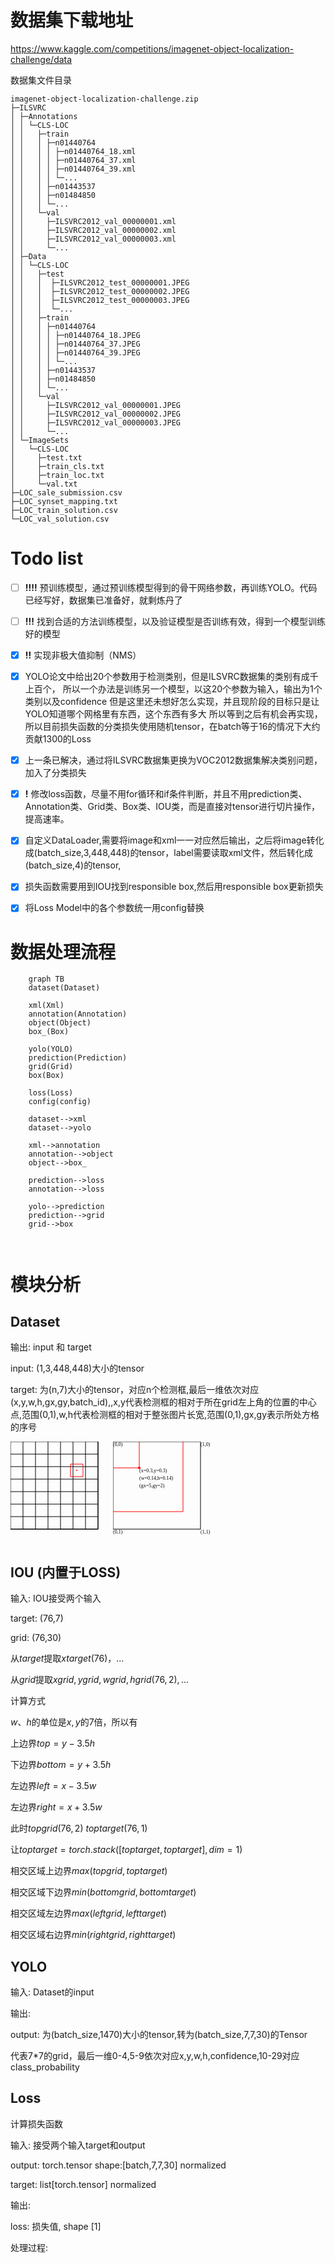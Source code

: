 


# 数据集下载地址

https://www.kaggle.com/competitions/imagenet-object-localization-challenge/data

数据集文件目录

```
imagenet-object-localization-challenge.zip
├─ILSVRC
│ ├─Annotations
│ │ └─CLS-LOC
│ │   ├─train
│ │   │ ├─n01440764
│ │   │ │ ├─n01440764_18.xml
│ │   │ │ ├─n01440764_37.xml
│ │   │ │ ├─n01440764_39.xml
│ │   │ │ └─...
│ │   │ ├─n01443537
│ │   │ ├─n01484850
│ │   │ └─...
│ │   └─val
│ │     ├─ILSVRC2012_val_00000001.xml
│ │     ├─ILSVRC2012_val_00000002.xml
│ │     ├─ILSVRC2012_val_00000003.xml
│ │     └─...
│ ├─Data
│ │ └─CLS-LOC
│ │   ├─test
│ │   │  ├─ILSVRC2012_test_00000001.JPEG
│ │   │  ├─ILSVRC2012_test_00000002.JPEG
│ │   │  ├─ILSVRC2012_test_00000003.JPEG
│ │   │  └─...
│ │   ├─train
│ │   │ ├─n01440764
│ │   │ │ ├─n01440764_18.JPEG
│ │   │ │ ├─n01440764_37.JPEG
│ │   │ │ ├─n01440764_39.JPEG
│ │   │ │ └─...
│ │   │ ├─n01443537
│ │   │ ├─n01484850
│ │   │ └─...
│ │   └─val
│ │     ├─ILSVRC2012_val_00000001.JPEG
│ │     ├─ILSVRC2012_val_00000002.JPEG
│ │     ├─ILSVRC2012_val_00000003.JPEG
│ │     └─...
│ └─ImageSets
│   └─CLS-LOC
│     ├─test.txt
│     ├─train_cls.txt
│     ├─train_loc.txt
│     └─val.txt
├─LOC_sale_submission.csv
├─LOC_synset_mapping.txt
├─LOC_train_solution.csv
└─LOC_val_solution.csv
```
# Todo list
- [ ] **!!!!** 预训练模型，通过预训练模型得到的骨干网络参数，再训练YOLO。代码已经写好，数据集已准备好，就剩炼丹了

- [ ] **!!!** 找到合适的方法训练模型，以及验证模型是否训练有效，得到一个模型训练好的模型

- [x] **!!** 实现非极大值抑制（NMS）

- [x] YOLO论文中给出20个参数用于检测类别，但是ILSVRC数据集的类别有成千上百个， 所以一个办法是训练另一个模型，以这20个参数为输入，输出为1个类别以及confidence 但是这里还未想好怎么实现，并且现阶段的目标只是让YOLO知道哪个网格里有东西，这个东西有多大 所以等到之后有机会再实现，所以目前损失函数的分类损失使用随机tensor，在batch等于16的情况下大约贡献1300的Loss

- [x] 上一条已解决，通过将ILSVRC数据集更换为VOC2012数据集解决类别问题，加入了分类损失

- [x] **!** 修改loss函数，尽量不用for循环和if条件判断，并且不用prediction类、Annotation类、Grid类、Box类、IOU类，而是直接对tensor进行切片操作，提高速率。

- [x] 自定义DataLoader,需要将image和xml一一对应然后输出，之后将image转化成(batch_size,3,448,448)的tensor，label需要读取xml文件，然后转化成(batch_size,4)的tensor,

- [x] 损失函数需要用到IOU找到responsible box,然后用responsible box更新损失

- [x] 将Loss Model中的各个参数统一用config替换



# 数据处理流程
```mermaid
    graph TB
    dataset(Dataset)
    
    xml(Xml)
    annotation(Annotation)
    object(Object)
    box_(Box)
    
    yolo(YOLO)
    prediction(Prediction)
    grid(Grid)
    box(Box)
    
    loss(Loss)
    config(config)
    
    dataset-->xml
    dataset-->yolo
    
    xml-->annotation
    annotation-->object
    object-->box_
    
    prediction-->loss
    annotation-->loss
    
    yolo-->prediction
    prediction-->grid
    grid-->box
    
    
```

# 模块分析
## Dataset

输出: input 和 target

input: (1,3,448,448)大小的tensor

target: 为(n,7)大小的tensor，对应n个检测框,最后一维依次对应(x,y,w,h,gx,gy,batch_id),,x,y代表检测框的相对于所在grid左上角的位置的中心点,范围(0,1),w,h代表检测框的相对于整张图片长宽,范围(0,1),gx,gy表示所处方格的序号

<svg width="160" height="160" xmlns="http://www.w3.org/2000/svg">
  <rect x="0" y="0" width="140" height="140" fill="none" stroke="black"/>
  <line x1="20" y1="0" x2="20" y2="140" stroke="black"/>
  <line x1="40" y1="0" x2="40" y2="140" stroke="black"/>
  <line x1="60" y1="0" x2="60" y2="140" stroke="black"/>
  <line x1="80" y1="0" x2="80" y2="140" stroke="black"/>
  <line x1="100" y1="0" x2="100" y2="140" stroke="black"/>
  <line x1="120" y1="0" x2="120" y2="140" stroke="black"/>
  <line x1="140" y1="0" x2="140" y2="140" stroke="black"/>

  <!-- 水平线 -->
  <line x1="0" y1="20" x2="140" y2="20" stroke="black"/>
  <line x1="0" y1="40" x2="140" y2="40" stroke="black"/>
  <line x1="0" y1="60" x2="140" y2="60" stroke="black"/>
  <line x1="0" y1="80" x2="140" y2="80" stroke="black"/>
  <line x1="0" y1="100" x2="140" y2="100" stroke="black"/>
  <line x1="0" y1="120" x2="140" y2="120" stroke="black"/>
  <line x1="0" y1="140" x2="140" y2="140" stroke="black"/>

  <circle cx="106" cy="46" r="1" fill="red" />
  <line x1="96" y1="36" x2="96" y2="56" stroke="red"/>
  <line x1="116" y1="36" x2="116" y2="56" stroke="red"/>
  <line x1="96" y1="36" x2="116" y2="36" stroke="red"/>
  <line x1="96" y1="56" x2="116" y2="56" stroke="red"/>
</svg>

<svg width="160" height="160" xmlns="http://www.w3.org/2000/svg">
  <rect x="0" y="0" width="140" height="140" fill="none" stroke="black"/>
  <line x1="0" y1="42" x2="42" y2="42" stroke="red"/>
  <line x1="42" y1="0" x2="42" y2="42" stroke="red"/>
  <circle cx="42" cy="42" r="2" fill="red" />
  <text x="42" y="42" font-family="Verdana" font-size="8" text-anchor="start" dominant-baseline="text-before-edge">
    <tspan x="42" y="42">(x=0.3,y=0.3)</tspan>
    <tspan x="42" y="54">(w=0.14,h=0.14)</tspan>
    <tspan x="42" y="66">(gx=5,gy=2)</tspan>
    <tspan x="140" y="140">(1,1)</tspan>
    <tspan x="0" y="140">(0,1)</tspan>
    <tspan x="140" y="0">(1,0)</tspan>
    <tspan x="0" y="0">(0,0)</tspan>
  </text>
  <line x1="112" y1="0" x2="112" y2="112" stroke="red"/>
  <line x1="0" y1="112" x2="112" y2="112" stroke="red"/>
</svg>

## IOU (内置于LOSS)

输入: IOU接受两个输入

target: (76,7)

grid: (76,30)

从$target$提取$xtarget (76) ，...$

从$grid$提取$xgrid,ygrid,wgrid,hgrid (76,2),...$

计算方式

$w、h$的单位是$x,y$的7倍，所以有

上边界$top = y-3.5h$

下边界$bottom = y+3.5h$

左边界$left = x-3.5w$

左边界$right = x+3.5w$

此时$topgrid (76,2)$ $toptarget (76,1)$

让$toptarget = torch.stack([toptarget, toptarget], dim=1)$

相交区域上边界$max(topgrid,toptarget)$

相交区域下边界$min(bottomgrid,bottomtarget)$

相交区域左边界$max(leftgrid,lefttarget)$

相交区域右边界$min(rightgrid,righttarget)$



## YOLO

输入: Dataset的input

输出:

output: 为(batch_size,1470)大小的tensor,转为(batch_size,7,7,30)的Tensor

代表7*7的grid，最后一维0-4,5-9依次对应x,y,w,h,confidence,10-29对应class_probability

## Loss
计算损失函数

输入: 接受两个输入target和output

output: torch.tensor shape:[batch,7,7,30] normalized

target: list[torch.tensor] normalized

输出:

loss: 损失值, shape [1]

处理过程: 